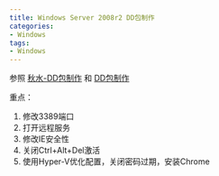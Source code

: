 ```yaml
---
title: Windows Server 2008r2 DD包制作
categories:
- Windows
tags:
- Windows
---
```


参照
[秋水-DD包制作](https://teddysun.com/544.html) 和 [DD包制作](https://www.fmqcloud.com/archives/makedd.html)

重点：
1. 修改3389端口
2. 打开远程服务
3. 修改IE安全性
4. 关闭Ctrl+Alt+Del激活
5. 使用Hyper-V优化配置，关闭密码过期，安装Chrome